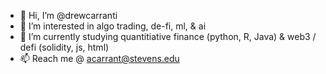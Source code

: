 - 👋 Hi, I’m @drewcarranti
- 👀 I’m interested in algo trading, de-fi, ml, & ai
- 🌱 I’m currently studying quantitiative finance (python, R, Java) & web3 / defi (solidity, js, html)
- 📫 Reach me @ acarrant@stevens.edu

<!---
drewcarranti/drewcarranti is a ✨ special ✨ repository because its `README.md` (this file) appears on your GitHub profile.
You can click the Preview link to take a look at your changes.
--->
